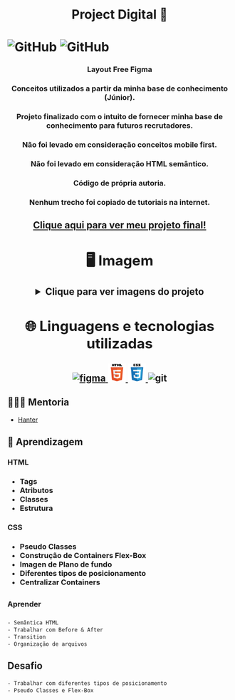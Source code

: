 <h1 align="center">Project Digital&nbsp🏢<h1/>

 <img alt="GitHub" src="https://img.shields.io/github/license/jveiiga/project-digital">
 <img alt="GitHub" src="https://img.shields.io/badge/jveiiga-project%20digital-white">
 
<h3 align="center">Layout Free Figma<h3/> 
<h3 align="center">Conceitos utilizados a partir da minha base de conhecimento (Júnior).<h3/>
<h3 align="center">Projeto finalizado com o intuito de fornecer minha base de conhecimento para futuros recrutadores.<h3/>
<h3 align="center">Não foi levado em consideração conceitos mobile first.<h3/>
<h3 align="center">Não foi levado em consideração HTML semântico.<h3/>
<h3 align="center">Código de própria autoria.<h3/>
<h3 align="center">Nenhum trecho foi copiado de tutoriais na internet.<h3/>

<h2 align="center"><a target="_blank" href="https://jveiiga.github.io/project-digital/" alt="MNTN" target="_blank">Clique aqui para ver meu projeto final!<a/><h2> 
  
## 🖥  Imagem
  
<details>  
<summary>Clique para ver imagens do projeto</summary>  

![_Users_jefersonveiga_Documents_new-project_project-digital_index html](https://user-images.githubusercontent.com/57195630/126840920-1bbd8aa6-e628-46c1-80c1-91cd6d963d88.png)
![_Users_jefersonveiga_Documents_new-project_project-digital_gallery html](https://user-images.githubusercontent.com/57195630/126841021-26e32c00-545d-43f1-aeaf-af6b29bbd15b.png)
![_Users_jefersonveiga_Documents_new-project_project-digital_projects html](https://user-images.githubusercontent.com/57195630/126841096-e979c571-ce2e-48c5-b28b-4eda0c973739.png)
![_Users_jefersonveiga_Documents_new-project_project-digital_certificate html](https://user-images.githubusercontent.com/57195630/126841140-c6f35c51-7583-4cef-b564-14c6e34b0061.png)
![_Users_jefersonveiga_Documents_new-project_project-digital_contact html](https://user-images.githubusercontent.com/57195630/126841211-fe1b92da-a3ae-4d63-9150-5eb6943620b2.png)
  
</details>
 


## 🌐 Linguagens e tecnologias utilizadas
<a href="https://www.figma.com/file/zRW9mk7ySQF8EUASt8v4jR/Website-of-architects-(Community)?node-id=0%3A1" target="_blank"> <img src="https://www.vectorlogo.zone/logos/figma/figma-icon.svg" alt="figma" width="40" height="40" /> </a>
<a href="https://github.com/jveiiga/project-digital/blob/main/index.html" target="_blank"> <img src="https://raw.githubusercontent.com/devicons/devicon/master/icons/html5/html5-original-wordmark.svg"  alt="html5" width="40" height="40" /> <a/> 
<a href="https://github.com/jveiiga/project-digital/blob/main/style.css" target="_blank"> <img src="https://raw.githubusercontent.com/devicons/devicon/master/icons/css3/css3-original-wordmark.svg" alt="css3" width="40" height="40" /> </a> 
<img src="https://www.vectorlogo.zone/logos/git-scm/git-scm-icon.svg" alt="git" width="40" height="40"/> 

## 👨🏻‍🏫 Mentoria

- <a href="https://github.com/hanters">Hanter<a/>
  
## 🌱 Aprendizagem
  
<h3>HTML<h3/>
  
  - Tags
  - Atributos 
  - Classes
  - Estrutura 
  
<h3>CSS<h3/>
  
   - Pseudo Classes 
   - Construção de Containers Flex-Box
   - Imagen de Plano de fundo  
   - Diferentes tipos de posicionamento 
   - Centralizar Containers 
 
 ## <h3>Aprender<h3/>
    - Semântica HTML
    - Trabalhar com Before & After
    - Transition
    - Organização de arquivos
    
 ## Desafio
    - Trabalhar com diferentes tipos de posicionamento 
    - Pseudo Classes e Flex-Box 
  

